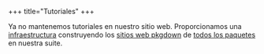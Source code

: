 +++
title="Tutoriales"
+++

Ya no mantenemos tutoriales en nuestro sitio web.
Proporcionamos una [infraestructura](/blog/2019/06/07/ropensci-docs/) construyendo los [sitios web pkgdown](https://docs.ropensci.org/) de [todos los paquetes](/paquetes) en nuestra suite.